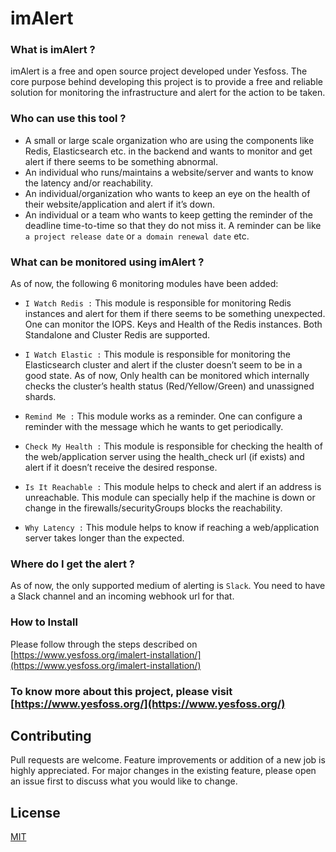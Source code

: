 # imAlert

### What is imAlert ?

imAlert is a free and open source project developed under Yesfoss. The core purpose behind developing this project is to provide a free and reliable solution for monitoring the infrastructure and alert for the action to be taken.

### Who can use this tool ?

* A small or large scale organization who are using the components like Redis, Elasticsearch etc. in the backend and wants to monitor and get alert if there seems to be something abnormal.
* An individual who runs/maintains a website/server and wants to know the latency and/or reachability.
* An individual/organization who wants to keep an eye on the health of their website/application and alert if it’s down.
* An individual or a team who wants to keep getting the reminder of the deadline time-to-time so that they do not miss it. A reminder can be like `a project release date` or `a domain renewal date` etc.

### What can be monitored using imAlert ?

As of now, the following 6 monitoring modules have been added:

* `I Watch Redis :` This module is responsible for monitoring Redis instances and alert for them if there seems to be something unexpected. One can monitor the IOPS. Keys and Health of the Redis instances. Both Standalone and Cluster Redis are supported.

* `I Watch Elastic :` This module is responsible for monitoring the Elasticsearch cluster and alert if the cluster doesn’t seem to be in a good state. As of now, Only health can be monitored which internally checks the cluster’s health status (Red/Yellow/Green) and unassigned shards.

* `Remind Me :` This module works as a reminder. One can configure a reminder with the message which he wants to get periodically.

* `Check My Health :` This module is responsible for checking the health of the web/application server using the health_check url (if exists) and alert if it doesn’t receive the desired response.

* `Is It Reachable :` This module helps to check and alert if an address is unreachable. This module can specially help if the machine is down or change in the firewalls/securityGroups blocks the reachability.

* `Why Latency :` This module helps to know if reaching a web/application server takes longer than the expected.

### Where do I get the alert ?

As of now, the only supported medium of alerting is `Slack`. You need to have a Slack channel and an incoming webhook url for that.

### How to Install
Please follow through the steps described on [https://www.yesfoss.org/imalert-installation/](https://www.yesfoss.org/imalert-installation/)

### To know more about this project, please visit [https://www.yesfoss.org/](https://www.yesfoss.org/)

## Contributing
Pull requests are welcome. Feature improvements or addition of a new job is highly appreciated. For major changes in the existing feature, please open an issue first to discuss what you would like to change.

## License
[MIT](https://choosealicense.com/licenses/mit/)
